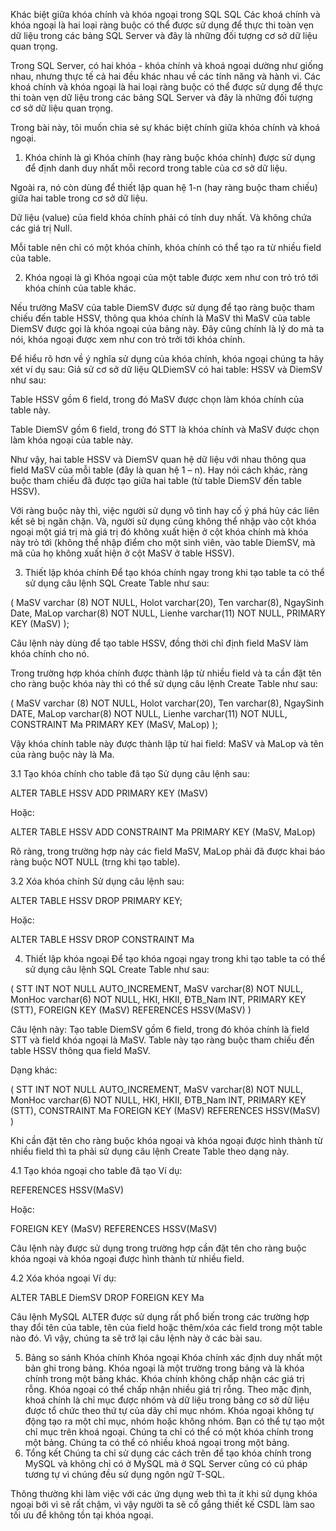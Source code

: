 Khác biệt giữa khóa chính và khóa ngoại trong SQL
SQL
Các khoá chính và khóa ngoại là hai loại ràng buộc có thể được sử dụng để thực thi toàn vẹn dữ liệu trong các bảng SQL Server và đây là những đối tượng cơ sở dữ liệu quan trọng.

Trong SQL Server, có hai khóa - khóa chính và khoá ngoại dường như giống nhau, nhưng thực tế cả hai đều khác nhau về các tính năng và hành vi. Các khoá chính và khóa ngoại là hai loại ràng buộc có thể được sử dụng để thực thi toàn vẹn dữ liệu trong các bảng SQL Server và đây là những đối tượng cơ sở dữ liệu quan trọng.

Trong bài này, tôi muốn chia sẻ sự khác biệt chính giữa khóa chính và khoá ngoại.

1. Khóa chính là gì
Khóa chính (hay ràng buộc khóa chính) được sử dụng để định danh duy nhất mỗi record trong table của cơ sở dữ liệu.

Ngoài ra, nó còn dùng để thiết lập quan hệ 1-n (hay ràng buộc tham chiếu) giữa hai table trong cơ sở dữ liệu.

Dữ liệu (value) của field khóa chính phải có tính duy nhất. Và không chứa các giá trị Null.

Mỗi table nên chỉ có một khóa chính, khóa chính có thể tạo ra từ nhiều field của table.

2. Khóa ngoại là gì
Khóa ngoại của một table được xem như con trỏ trỏ tới khóa chính của table khác.

Nếu trường MaSV của table DiemSV được sử dụng để tạo ràng buộc tham chiếu đến table HSSV, thông qua khóa chính là MaSV thì MaSV của table DiemSV được gọi là khóa ngoại của bảng này. Đây cũng chính là lý do mà ta nói, khóa ngoại được xem như con trỏ trởi tới khóa chính.

Để hiểu rõ hơn về ý nghĩa sử dụng của khóa chính, khóa ngoại chúng ta hãy xét ví dụ sau: Giả sử cơ sở dữ liệu QLDiemSV có hai table: HSSV và DiemSV như sau:

Table HSSV gồm 6 field, trong đó MaSV được chọn làm khóa chính của table này.



Table DiemSV gồm 6 field, trong đó STT là khóa chính và MaSV được chọn làm khóa ngoại của table này.


Như vậy, hai table HSSV và DiemSV quan hệ dữ liệu với nhau thông qua field MaSV của mỗi table (đây là quan hệ 1 – n). Hay nói cách khác, ràng buộc tham chiếu đã được tạo giữa hai table (từ table DiemSV đến table HSSV).

Với ràng buộc này thì, việc người sử dụng vô tình hay cố ý phá hủy các liên kết sẽ bị ngăn chặn. Và, người sử dụng cũng không thể nhập vào cột khóa ngoại một giá trị mà giá trị đó không xuất hiện ở cột khóa chính mà khóa này trỏ tới (không thể nhập điểm cho một sinh viên, vào table DiemSV, mà mã của họ không xuất hiện ở cột MaSV ở table HSSV).

3. Thiết lập khóa chính
Để tạo khóa chính ngay trong khi tạo table ta có thể sử dụng câu lệnh SQL Create Table như sau:

(
MaSV varchar (8) NOT NULL,
Holot varchar(20), Ten varchar(8),
NgaySinh Date, MaLop varchar(8) NOT NULL,
Lienhe varchar(11) NOT NULL,
PRIMARY KEY (MaSV)
);

Câu lệnh này dùng để tạo table HSSV, đồng thời chỉ định field MaSV làm khóa chính cho nó.

Trong trường hợp khóa chính được thành lập từ nhiều field và ta cần đặt tên cho ràng buộc khóa này thì có thể sử dụng câu lệnh Create Table như sau:

(
MaSV varchar (8) NOT NULL,
Holot varchar(20), Ten varchar(8),
NgaySinh DATE, MaLop varchar(8) NOT NULL,
Lienhe varchar(11) NOT NULL,
CONSTRAINT Ma PRIMARY KEY (MaSV, MaLop)
);

Vậy khóa chính table này được thành lập từ hai field: MaSV và MaLop và tên của ràng buộc này là Ma.

3.1 Tạo khóa chính cho table đã tạo
Sử dụng câu lệnh sau:

ALTER TABLE HSSV ADD PRIMARY KEY (MaSV)

Hoặc:

ALTER TABLE HSSV ADD CONSTRAINT Ma PRIMARY KEY (MaSV, MaLop)

Rõ ràng, trong trường hợp này các field MaSV, MaLop phải đã được khai báo ràng buộc NOT NULL (trng khi tạo table).

3.2 Xóa khóa chính
Sử dụng câu lệnh sau:

ALTER TABLE HSSV DROP PRIMARY KEY;

Hoặc:

ALTER TABLE HSSV DROP CONSTRAINT Ma

4. Thiết lập khóa ngoại
Để tạo khóa ngoại ngay trong khi tạo table ta có thể sử dụng câu lệnh SQL Create Table như sau:

(
STT INT NOT NULL AUTO_INCREMENT,
MaSV varchar(8) NOT NULL,
MonHoc varchar(6) NOT NULL,
HKI, HKII, ĐTB_Nam INT,
PRIMARY KEY (STT),
FOREIGN KEY (MaSV) REFERENCES HSSV(MaSV)
)

Câu lệnh này: Tạo table DiemSV gồm 6 field, trong đó khóa chính là field STT và field khóa ngoại là MaSV. Table này tạo ràng buộc tham chiếu đến table HSSV thông qua field MaSV.

Dạng khác:

(
STT INT NOT NULL AUTO_INCREMENT,
MaSV varchar(8) NOT NULL,
MonHoc varchar(6) NOT NULL,
HKI, HKII, ĐTB_Nam INT,
PRIMARY KEY (STT),
CONSTRAINT Ma FOREIGN KEY (MaSV) REFERENCES HSSV(MaSV)
)

Khi cần đặt tên cho ràng buộc khóa ngoại và khóa ngoại được hình thành từ nhiều field thì ta phải sử dụng câu lệnh Create Table theo dạng này.

4.1 Tạo khóa ngoại cho table đã tạo
Ví dụ:


REFERENCES HSSV(MaSV)

Hoặc:


FOREIGN KEY (MaSV) REFERENCES HSSV(MaSV)

Câu lệnh này được sử dụng trong trường hợp cần đặt tên cho ràng buộc khóa ngoại và khóa ngoại được hình thành từ nhiều field.

4.2 Xóa khóa ngoại
Ví dụ:

ALTER TABLE DiemSV DROP FOREIGN KEY Ma

Câu lệnh MySQL ALTER được sử dụng rất phổ biến trong các trường hợp thay đổi tên của table, tên của field hoặc thêm/xóa các field trong một table nào đó. Vì vậy, chúng ta sẽ trở lại câu lệnh này ở các bài sau.

5. Bảng so sánh
Khóa chính	Khóa ngoại
Khóa chính xác định duy nhất một bản ghi trong bảng.	Khóa ngoại là một trường trong bảng và là khóa chính trong một bảng khác.
Khóa chính không chấp nhận các giá trị rỗng.	Khóa ngoại có thể chấp nhận nhiều giá trị rỗng.
Theo mặc định, khoá chính là chỉ mục được nhóm và dữ liệu trong bảng cơ sở dữ liệu được tổ chức theo thứ tự của dãy chỉ mục nhóm.	Khóa ngoại không tự động tạo ra một chỉ mục, nhóm hoặc không nhóm. Bạn có thể tự tạo một chỉ mục trên khoá ngoại.
Chúng ta chỉ có thể có một khóa chính trong một bảng.	Chúng ta có thể có nhiều khoá ngoại trong một bảng.
6. Tổng kết
Chúng ta chỉ sử dụng các cách trên để tạo khóa chính trong MySQL và không chỉ có ở MySQL mà ở SQL Server cũng có cú pháp tương tự vì chúng đều sử dụng ngôn ngữ T-SQL.

Thông thường khi làm việc với các ứng dụng web thì ta ít khi sử dụng khóa ngoại bởi vì sẽ rất chậm, vì vậy người ta sẽ cố gắng thiết kế CSDL làm sao tối ưu để không tồn tại khóa ngoại.
